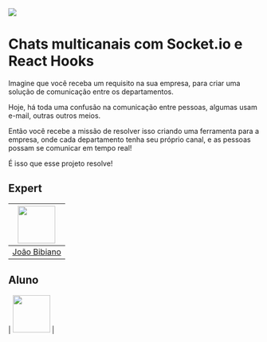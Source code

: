 <img src="https://storage.googleapis.com/golden-wind/experts-club/capa-github.svg" />

# Chats multicanais com Socket.io e React Hooks

Imagine que você receba um requisito na sua empresa, para criar uma solução de comunicação entre os departamentos.

Hoje, há toda uma confusão na comunicação entre pessoas, algumas usam e-mail, outras outros meios.

Então você recebe a missão de resolver isso criando uma ferramenta para a empresa, onde cada departamento tenha seu próprio canal, e as pessoas possam se comunicar em tempo real!

É isso que esse projeto resolve!

## Expert

| [<img src="https://avatars.githubusercontent.com/u/29175815?s=400&u=0fee7695511e1dfabdf5eaacd405853d4e69745c&v=4" width="75px;"/>](https://github.com/joaovbibiano) |
| :-----------------------------------------------------------------------------------------------------------------------------------------------------------------: |
|                                                           [João Bibiano](https://github.com/joaovbibiano)                                                           |

## Aluno

| [<img src="https://media-exp1.licdn.com/dms/image/C4D03AQF24Qjp38-nvA/profile-displayphoto-shrink_100_100/0/1607781263199?e=1655942400&v=beta&t=uBr_NFIhg2E1izmd56mmuDeljyOsJvwa8gTHPsTkRQo" width="75px;"/>](https://github.com/Gabriel52) |

